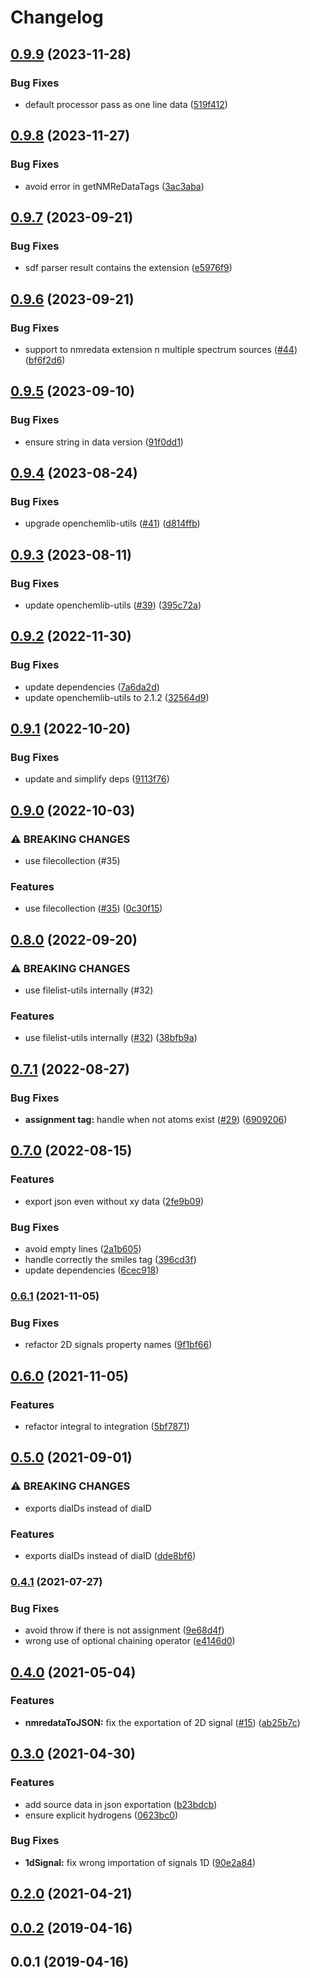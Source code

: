 # Changelog

## [0.9.9](https://github.com/cheminfo/nmredata/compare/v0.9.8...v0.9.9) (2023-11-28)


### Bug Fixes

* default processor pass as one line data ([519f412](https://github.com/cheminfo/nmredata/commit/519f4120c734ceae41bdac6149c010321aebed0e))

## [0.9.8](https://github.com/cheminfo/nmredata/compare/v0.9.7...v0.9.8) (2023-11-27)


### Bug Fixes

* avoid error in getNMReDataTags ([3ac3aba](https://github.com/cheminfo/nmredata/commit/3ac3ababfdc8d39155fa69b69c47edd2c1c603fc))

## [0.9.7](https://github.com/cheminfo/nmredata/compare/v0.9.6...v0.9.7) (2023-09-21)


### Bug Fixes

* sdf parser result contains the extension ([e5976f9](https://github.com/cheminfo/nmredata/commit/e5976f9dda72ef0a880e10d4891c2c83cc8b5fb5))

## [0.9.6](https://github.com/cheminfo/nmredata/compare/v0.9.5...v0.9.6) (2023-09-21)


### Bug Fixes

* support to nmredata extension n multiple spectrum sources ([#44](https://github.com/cheminfo/nmredata/issues/44)) ([bf6f2d6](https://github.com/cheminfo/nmredata/commit/bf6f2d653c1aa1975f5362c4922cbc34f881fbb3))

## [0.9.5](https://github.com/cheminfo/nmredata/compare/v0.9.4...v0.9.5) (2023-09-10)


### Bug Fixes

* ensure string in data version ([91f0dd1](https://github.com/cheminfo/nmredata/commit/91f0dd1c4666f6efc9d06ed855a146681ba882b2))

## [0.9.4](https://github.com/cheminfo/nmredata/compare/v0.9.3...v0.9.4) (2023-08-24)


### Bug Fixes

* upgrade openchemlib-utils ([#41](https://github.com/cheminfo/nmredata/issues/41)) ([d814ffb](https://github.com/cheminfo/nmredata/commit/d814ffb4fbb2d1840831f4848192a07a52de8079))

## [0.9.3](https://github.com/cheminfo/nmredata/compare/v0.9.2...v0.9.3) (2023-08-11)


### Bug Fixes

* update openchemlib-utils ([#39](https://github.com/cheminfo/nmredata/issues/39)) ([395c72a](https://github.com/cheminfo/nmredata/commit/395c72ade3b14964c4f25d608b0e48d78b9a22b3))

## [0.9.2](https://github.com/cheminfo/nmredata/compare/v0.9.1...v0.9.2) (2022-11-30)


### Bug Fixes

* update dependencies ([7a6da2d](https://github.com/cheminfo/nmredata/commit/7a6da2d79387535063f170d1887b51a77e220a55))
* update openchemlib-utils to 2.1.2 ([32564d9](https://github.com/cheminfo/nmredata/commit/32564d9ed1f82d8751f903c3f0aa71d78c331e7c))

## [0.9.1](https://github.com/cheminfo/nmredata/compare/v0.9.0...v0.9.1) (2022-10-20)


### Bug Fixes

* update and simplify deps ([9113f76](https://github.com/cheminfo/nmredata/commit/9113f76953e3dbc44195b56e420b9db1d24587cf))

## [0.9.0](https://github.com/cheminfo/nmredata/compare/v0.8.0...v0.9.0) (2022-10-03)


### ⚠ BREAKING CHANGES

* use filecollection (#35)

### Features

* use filecollection ([#35](https://github.com/cheminfo/nmredata/issues/35)) ([0c30f15](https://github.com/cheminfo/nmredata/commit/0c30f15b10436641e36f5516d4dd54d3c0a8d52f))

## [0.8.0](https://github.com/cheminfo/nmredata/compare/v0.7.1...v0.8.0) (2022-09-20)


### ⚠ BREAKING CHANGES

* use filelist-utils internally (#32)

### Features

* use filelist-utils internally ([#32](https://github.com/cheminfo/nmredata/issues/32)) ([38bfb9a](https://github.com/cheminfo/nmredata/commit/38bfb9ad8e1339f1680a9da9088cfae626b4ed6e))

## [0.7.1](https://github.com/cheminfo/nmredata/compare/v0.7.0...v0.7.1) (2022-08-27)


### Bug Fixes

* **assignment tag:** handle when not atoms exist ([#29](https://github.com/cheminfo/nmredata/issues/29)) ([6909206](https://github.com/cheminfo/nmredata/commit/69092067102bcfd7e41c37750e9ee7ce2a33da4f))

## [0.7.0](https://github.com/cheminfo/nmredata/compare/v0.6.1...v0.7.0) (2022-08-15)


### Features

* export json even without xy data ([2fe9b09](https://github.com/cheminfo/nmredata/commit/2fe9b0971b0da926942d1b0ac35ed60d50512d40))


### Bug Fixes

* avoid empty lines ([2a1b605](https://github.com/cheminfo/nmredata/commit/2a1b6054dd0e635612863840f7068956337bacb4))
* handle correctly the smiles tag ([396cd3f](https://github.com/cheminfo/nmredata/commit/396cd3fd91c8e955e9138100cdd24de46ccba8e2))
* update dependencies ([6cec918](https://github.com/cheminfo/nmredata/commit/6cec9187e21ee1a2a4bc5e03204e3fd3627c8a45))

### [0.6.1](https://www.github.com/cheminfo/nmredata/compare/v0.6.0...v0.6.1) (2021-11-05)


### Bug Fixes

* refactor 2D signals property names ([9f1bf66](https://www.github.com/cheminfo/nmredata/commit/9f1bf66de9493b8e99e564d8fe0526b3bf50760a))

## [0.6.0](https://www.github.com/cheminfo/nmredata/compare/v0.5.0...v0.6.0) (2021-11-05)


### Features

* refactor integral to integration ([5bf7871](https://www.github.com/cheminfo/nmredata/commit/5bf78711e964287ad3b826b8350796f3f3186f3f))

## [0.5.0](https://www.github.com/cheminfo/nmredata/compare/v0.4.1...v0.5.0) (2021-09-01)


### ⚠ BREAKING CHANGES

* exports diaIDs instead of diaID

### Features

* exports diaIDs instead of diaID ([dde8bf6](https://www.github.com/cheminfo/nmredata/commit/dde8bf65ae78f640e767e142dd466f3e7353f41c))

### [0.4.1](https://www.github.com/cheminfo/nmredata/compare/v0.4.0...v0.4.1) (2021-07-27)


### Bug Fixes

* avoid throw if there is not assignment ([9e68d4f](https://www.github.com/cheminfo/nmredata/commit/9e68d4f5e8b126d06735c96807975a4f6b0e12b4))
* wrong use of optional chaining operator ([e4146d0](https://www.github.com/cheminfo/nmredata/commit/e4146d055e8c17b75bb7177cdac766f99a6f7c67))

## [0.4.0](https://www.github.com/cheminfo/nmredata/compare/v0.3.0...v0.4.0) (2021-05-04)


### Features

* **nmredataToJSON:** fix the exportation of 2D signal ([#15](https://www.github.com/cheminfo/nmredata/issues/15)) ([ab25b7c](https://www.github.com/cheminfo/nmredata/commit/ab25b7ce9d9783ad12ee27063760f6123150f83c))

## [0.3.0](https://www.github.com/cheminfo/nmredata/compare/v0.2.0...v0.3.0) (2021-04-30)


### Features

* add source data in json exportation ([b23bdcb](https://www.github.com/cheminfo/nmredata/commit/b23bdcb37947347337c26f97b5a5e7bac6a4f24f))
* ensure explicit hydrogens ([0623bc0](https://www.github.com/cheminfo/nmredata/commit/0623bc053469bd33443f3778bf5e1d5ecd9bb156))


### Bug Fixes

* **1dSignal:** fix wrong importation of signals 1D ([90e2a84](https://www.github.com/cheminfo/nmredata/commit/90e2a84d1a67b51b9803eb58868620dfb5a99eee))

## [0.2.0](https://github.com/cheminfo/nmredata/compare/v0.1.0...v0.2.0) (2021-04-21)

## [0.0.2](https://github.com/cheminfo/nmredata/compare/v0.0.1...v0.0.2) (2019-04-16)



## 0.0.1 (2019-04-16)
